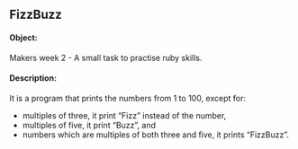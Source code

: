 ##  FizzBuzz  ##

#### Object: 
Makers week 2 - A small task to practise ruby skills.

#### Description: ####
It is a program that prints the numbers from 1 to 100, except for:  
- multiples of three, it print “Fizz” instead of the number, 
- multiples of five, it print “Buzz”, and 
- numbers which are multiples of both three and five, it prints “FizzBuzz”.

